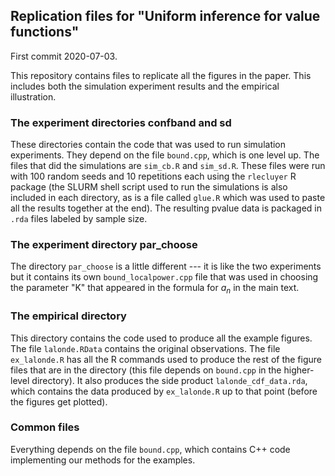 ## Replication files for "Uniform inference for value functions"

First commit 2020-07-03.

This repository contains files to replicate all the figures in the paper.  This
includes both the simulation experiment results and the empirical illustration.

### The experiment directories confband and sd

These directories contain the code that was used to run simulation experiments.
They depend on the file `bound.cpp`, which is one level up.  The files that did
the simulations are `sim_cb.R` and `sim_sd.R`.  These files were run with 100 
random seeds and 10 repetitions each using the `rlecluyer`  R package (the SLURM
shell script used to run the simulations is also included in each directory, as
is a file called `glue.R` which was used to paste all the results together at
the end).  The resulting pvalue data is packaged in `.rda` files labeled by 
sample size.

### The experiment directory par_choose

The directory `par_choose` is a little different --- it is like the two
experiments but it contains its own `bound_localpower.cpp` file that was used in
choosing the parameter "K" that appeared in the formula for $a_n$ in the main
text.

### The empirical directory

This directory contains the code used to produce all the example figures.  The
file `lalonde.RData` contains the original observations.  The file
`ex_lalonde.R` has all the R commands used to produce the rest of the figure
files that are in the directory (this file depends on `bound.cpp` in the
higher-level directory).  It also produces the side product 
`lalonde_cdf_data.rda`, which contains the data produced by `ex_lalonde.R` up to
that point (before the figures get plotted).

### Common files

Everything depends on the file `bound.cpp`, which contains C++ code implementing
our methods for the examples.
